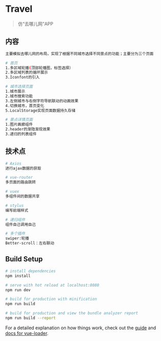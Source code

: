 # Travel

> 仿“去哪儿网”APP

## 内容

``` bash
主要模拟去哪儿网的布局，实现了根据不同城市选择不同景点的功能；主要分为三个页面

# 首页
1.多区域轮播(顶部轮播图，标签选择）
2.多区域列表的循环展示
3.Iconfont的引入

# 城市选择页面
1.城市展示
2.城市搜索功能
3.左侧城市与右侧字符导航联动的动画效果
4.切换城市，首页变化
5.LocalStorage实现页面数据持久存储

# 景点详情页面
1.图片画廊组件
2.header的渐隐渐现效果
3.递归的列表组件
```

## 技术点

``` bash
# Axios
进行ajax数据的获取

# vue-router
多页面的路由跳转

# vuex
多组件间的数据共享

# stylus
编写前端样式

# 递归组件
组件自己调用自己

# 多个插件
swiper:轮播
Better-scroll：左右联动


```

## Build Setup

``` bash
# install dependencies
npm install

# serve with hot reload at localhost:8080
npm run dev

# build for production with minification
npm run build

# build for production and view the bundle analyzer report
npm run build --report
```

For a detailed explanation on how things work, check out the [guide](http://vuejs-templates.github.io/webpack/) and [docs for vue-loader](http://vuejs.github.io/vue-loader).

